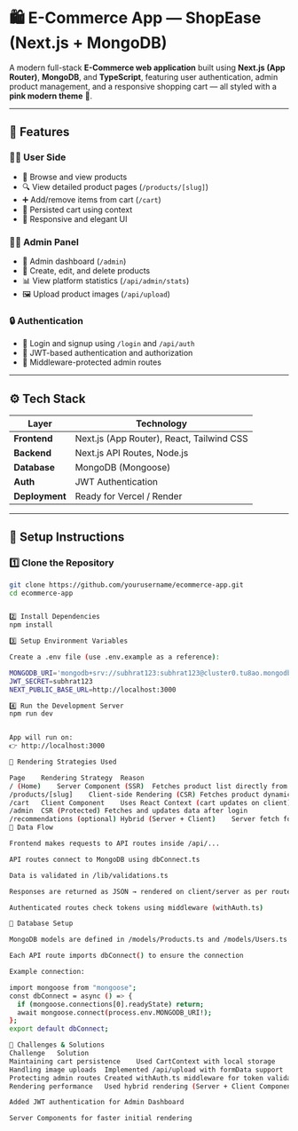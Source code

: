 # 🛍️ E-Commerce App — **ShopEase** (Next.js + MongoDB)

A modern full-stack **E-Commerce web application** built using **Next.js (App Router)**, **MongoDB**, and **TypeScript**, featuring user authentication, admin product management, and a responsive shopping cart — all styled with a **pink modern theme** 💖.

---

## 🚀 Features

### 🧑‍💻 User Side
- 🛒 Browse and view products  
- 🔍 View detailed product pages (`/products/[slug]`)  
- ➕ Add/remove items from cart (`/cart`)  
- 💾 Persisted cart using context  
- 💅 Responsive and elegant UI  

### 🧑‍💼 Admin Panel
- 🧭 Admin dashboard (`/admin`)  
- 🧰 Create, edit, and delete products  
- 📊 View platform statistics (`/api/admin/stats`)  
- 🖼️ Upload product images (`/api/upload`)  

### 🔒 Authentication
- 🔐 Login and signup using `/login` and `/api/auth`  
- 🪪 JWT-based authentication and authorization  
- 🚫 Middleware-protected admin routes  

---

## ⚙️ Tech Stack

| Layer | Technology |
|-------|-------------|
| **Frontend** | Next.js (App Router), React, Tailwind CSS |
| **Backend** | Next.js API Routes, Node.js |
| **Database** | MongoDB (Mongoose) |
| **Auth** | JWT Authentication |
| **Deployment** | Ready for Vercel / Render |

---

## 🔧 Setup Instructions

### 1️⃣ Clone the Repository
```bash
git clone https://github.com/yourusername/ecommerce-app.git
cd ecommerce-app


2️⃣ Install Dependencies
npm install

3️⃣ Setup Environment Variables

Create a .env file (use .env.example as a reference):

MONGODB_URI='mongodb+srv://subhrat123:subhrat123@cluster0.tu8ao.mongodb.net/'
JWT_SECRET=subhrat123
NEXT_PUBLIC_BASE_URL=http://localhost:3000

4️⃣ Run the Development Server
npm run dev


App will run on:
👉 http://localhost:3000

🧩 Rendering Strategies Used

Page	Rendering Strategy	Reason
/ (Home)	Server Component (SSR)	Fetches product list directly from server for SEO and fast load
/products/[slug]	Client-side Rendering (CSR)	Fetches product dynamically using useEffect
/cart	Client Component	Uses React Context (cart updates on client)
/admin	CSR (Protected)	Fetches and updates data after login
/recommendations (optional)	Hybrid (Server + Client)	Server fetch for data + client interactivity
🧠 Data Flow

Frontend makes requests to API routes inside /api/...

API routes connect to MongoDB using dbConnect.ts

Data is validated in /lib/validations.ts

Responses are returned as JSON → rendered on client/server as per route type

Authenticated routes check tokens using middleware (withAuth.ts)

🧱 Database Setup

MongoDB models are defined in /models/Products.ts and /models/Users.ts

Each API route imports dbConnect() to ensure the connection

Example connection:

import mongoose from "mongoose";
const dbConnect = async () => {
  if (mongoose.connections[0].readyState) return;
  await mongoose.connect(process.env.MONGODB_URI!);
};
export default dbConnect;

🧾 Challenges & Solutions
Challenge	Solution
Maintaining cart persistence	Used CartContext with local storage
Handling image uploads	Implemented /api/upload with formData support
Protecting admin routes	Created withAuth.ts middleware for token validation
Rendering performance	Used hybrid rendering (Server + Client Components)

Added JWT authentication for Admin Dashboard

Server Components for faster initial rendering
